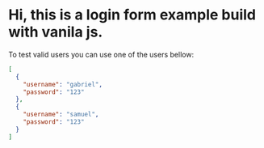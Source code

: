 # Hi, this is a login form example build with vanila js.

To test valid users you can use one of the users bellow:

```json
[
  {
    "username": "gabriel",
    "password": "123"
  },
  {
    "username": "samuel",
    "password": "123"
  }
]
```
